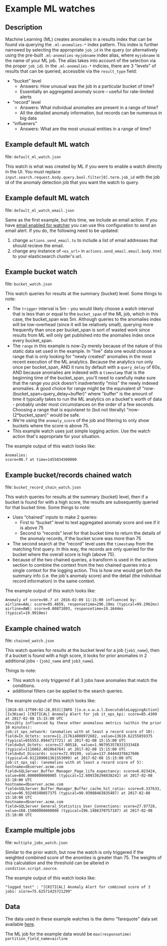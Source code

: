 # Example ML watches

## Description

Machine Learning (ML) creates anomalies in a results index that can be found via querying the `.ml-anomalies-*` index pattern. This index is further narrowed by selecting the appropriate `job_id` in the query (or alternatively using the pre-built `.ml-anomalies-myjobname` index alias, where `myjobname` is the name of your ML job. The alias takes into account of the selection via the proper `job_id`). In the `.ml-anomalies-*` indicies, there are 3 "levels" of results that can be queried, accessible via the `result_type` field:

* “bucket” level
	* Answers: How unusual was the job in a particular bucket of time?
	* Essentially an aggregated anomaly score – useful for rate-limited alerts
* “record” level
	* Answers: What individual anomalies are present in a range of time?
	* All the detailed anomaly information, but records can be numerous in big data
* “influeners”
	* Answers: What are the most unusual entities in a range of time?

## Example default ML watch

file: `default_ml_watch.json`

This watch is what was created by ML if you were to enable a watch directly in the UI. You must replace  `input.search.request.body.query.bool.filter[0].term.job_id` with the job id of the anomaly detection job that you want the watch to query.


## Example default ML watch

file: `default_ml_watch_email.json`

Same as the first example, but this time, we include an email action. If you have [email enabled for watcher](https://www.elastic.co/guide/en/elasticsearch/reference/current/actions-email.html) you can use this configuration to send an email alert. If you do, the following need to be updated:
   1. change `actions.send_email.to` to include a list of email addresses that should recieve the email.
   2. change any instance of `<es_url>` in `actions.send_email.email.body.html` to your elasticsearch cluster's url.


## Example bucket watch

file:  `bucket_watch.json`

This watch queries for results at the summary (bucket) level. Some things to note: 


* The `trigger` interval is 5m - you would likely choose a watch interval that is less than or equal to the `bucket_span` of the ML job, which in this case, the bucket_span was 5m. Although queries to the anomalies index will be low-overhead (since it will be relatively small), querying more frequently than once per bucket_span is sort of wasted work since results from ML will only get published into the anomalies index once every bucket_span.
* The `range` in this example is now-2y merely because of the nature of this static data set used in the example. In "live" data one would choose a range that is only looking for "newly created" anomalies in the most recent execution of the ML analytics. Because the analytics run only once per bucket_span, AND it runs by default with a `query_delay` of 60s, AND because anomalies are indexed with a `timestamp` that is the beginning time of the bucket_span,  you'll need to carefully make sure that the range you pick doesn't inadvertently "miss" the newly indexed anomalies. A good choice for range might be the equivalent of "now-(bucket_span+query_delay+buffer)" where "buffer" is the amount of time it typically takes to run the ML analytics on a bucket's worth of data - probably under most circumstances on the order of a few seconds. Choosing a range that is equivlanet to (but not literally) "now-(2*bucket_span)" would be safe.
* We're using the `anomaly_score` of the job and filtering to only show buckets where the score is above 75.
* This example watch uses just simple logging action. Use the watch action that's appropriate for your situation.

The example output of this watch looks like:

```
Anomalies:
score=90.7 at time=1455034500000
```

## Example bucket/records chained watch

file: `bucket_record_chain_watch.json`

This watch queries for results at the summary (bucket) level, then if a bucket is found for with a high score, the results are subsequently queried for that bucket time. Some things to note: 


* Uses “chained” inputs to make 2 queries:
	* First to “bucket” level to test aggregated anomaly score and see if it is above 75
	* Second to “records” level for that bucket time to return the details of the anomaly records, if the bucket score was more than 75
* The second search at the "record" level uses the `timestamp` from the matching first query. In this way, the records are only queried for the bucket where the overall score is high (above 75).
* because of the two chained queries, a transform is used in the actions section to combine the context from the two chained queries into a single context for the logging action. This is how one would get both the summary info (i.e. the job's anomaly score) and the detail (the individual record information) in the same context.


The example output of this watch looks like:

```
Anomaly of score=90.7 at 2016-02-09 11:15:00 influenced by:
airline=AAL: score=95.4659, responsetime=296.19ms (typical=99.2962ms)
airline=AWE: score=0.00871093, responsetime=19.1644ms (typical=19.9918ms)
```

## Example chained watch

file: `chained_watch.json`

This watch queries for results at the bucket level for a job (`job1_name`), then if a bucket is found with a high score, it looks for prior anomalies in 2 additional jobs - (`job2_name` and `job3_name`). 

Things to note:

* This watch is only triggered if all 3 jobs have anomalies that match the conditions.
* additional filters can be applied to the search queries.

The example output of this watch looks like:

```
[2018-03-17T09:02:28,053][INFO ][o.e.x.w.a.l.ExecutableLoggingAction] [Iv3Ksae] [CRITICAL] Anomaly Alert for job it_ops_kpi: score=85.4309 at 2017-02-08 15:15:00 UTC
Possibly influenced by these other anomalous metrics (within the prior 10 minutes):
job:it_ops_network: (anomalies with at least a record score of 10):
field=In_Octets: score=11.217614808972602, value=13610.62255859375 (typical=855553.8944717721) at 2017-02-08 15:15:00 UTC
field=Out_Octets: score=17.00518, value=1.9079535783333334E8 (typical=1116062.402864764) at 2017-02-08 15:15:00 UTC
field=Out_Discards: score=72.99199, value=137.04444376627606 (typical=0.012289061361553099) at 2017-02-08 15:15:00 UTC
job:it_ops_sql: (anomalies with at least a record score of 5):
hostname=dbserver.acme.com field=SQLServer_Buffer_Manager_Page_life_expectancy: score=6.023424, value=846.0000000000005 (typical=12.609336298838242) at 2017-02-08 15:10:00 UTC
hostname=dbserver.acme.com field=SQLServer_Buffer_Manager_Buffer_cache_hit_ratio: score=8.337633, value=96.93249340057375 (typical=98.93088463835487) at 2017-02-08 15:10:00 UTC
hostname=dbserver.acme.com field=SQLServer_General_Statistics_User_Connections: score=27.97728, value=168.15000000000006 (typical=196.1486370757187) at 2017-02-08 15:10:00 UTC
```


## Example multiple jobs

file: `multiple_jobs_watch.json`

Similar to the prior watch, but now the watch is only triggered if the weighted combined score of the anomlies is greater than 75. The weights of this calculation and the threshold can be altered in `condition.script.source`.

The example output of this watch looks like:

```
"logged_text" : "[CRITICAL] Anomaly Alert for combined score of 3 jobs: score=75.62571425721299"
```

## Data 

The data used in these example watches is the demo "farequote" data set available [here](https://s3.amazonaws.com/prelert_demo/farequote_to_ES_sample.tar.gz).

The ML job for the example data would be `max(responsetime) partition_field_name=airline`